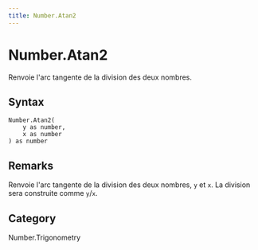 ```yaml
---
title: Number.Atan2
---
```


# Number.Atan2


Renvoie l&#39;arc tangente de la division des deux nombres.


## Syntax

```powerquery
Number.Atan2(
    y as number,
    x as number
) as number
```


## Remarks

Renvoie l'arc tangente de la division des deux nombres, <code>y</code> et <code>x</code>. La division sera construite comme <code>y</code>/<code>x</code>.



## Category
Number.Trigonometry
